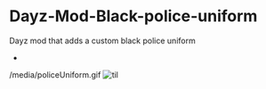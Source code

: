 # Dayz-Mod-Black-police-uniform
Dayz mod that adds a custom black police uniform

-
/media/policeUniform.gif
![til](./media/policeUniform.gif)

